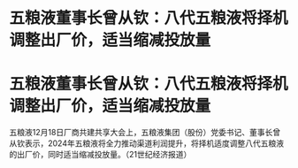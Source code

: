 # 五粮液董事长曾从钦：八代五粮液将择机调整出厂价，适当缩减投放量

# 五粮液董事长曾从钦：八代五粮液将择机调整出厂价，适当缩减投放量

五粮液12月18日厂商共建共享大会上，五粮液集团（股份）党委书记、董事长曾从钦表示，2024年五粮液将全力推动渠道利润提升，将择机适度调整八代五粮液的出厂价，同时适当缩减投放量。（21世纪经济报道）

